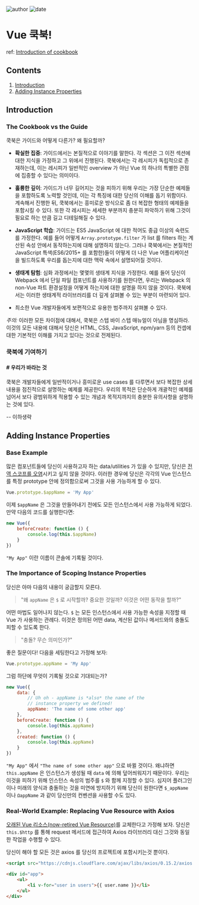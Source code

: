 
![author](https://img.shields.io/badge/author-daesungRa-lightgray.svg?style=flat-square)
![date](https://img.shields.io/badge/date-190925-lightgray.svg?style=flat-square)

# Vue 쿡북!

ref: [Introduction of cookbook](https://vuejs.org/v2/cookbook/)

## Contents

1. [Introduction](#Introduction)
2. [Adding Instance Properties](#Adding-Instance-Properties)

## Introduction

### The Cookbook vs the Guide

쿡북은 가이드와 어떻게 다른가? 왜 필요할까?

- **확실한 집중**: 가이드에서는 본질적으로 이야기를 말한다. 각 섹션은 그 이전 섹션에 대한 지식을 가정하고 그 위에서 진행된다.
쿡북에서는 각 레시피가 독립적으로 존재하는데, 이는 레시피가 일반적인 overview 가 아닌
Vue 의 하나의 특별한 관점에 집중할 수 있다는 의미이다.

- **훌륭한 깊이**: 가이드가 너무 길어지는 것을 피하기 위해 우리는 가장 단순한 예제들을 포함하도록 노력할 것인데,
이는 각 특징에 대한 당신의 이해를 돕기 위함이다. 계속해서 진행한 뒤,
쿡북에서는 흥미로운 방식으로 좀 더 복잡한 형태의 예제들을 포함시킬 수 있다.
또한 각 레시피는 세세한 부분까지 충분히 파악하기 위해 그것이 필요로 하는 만큼 길고 디테일해질 수 있다.

- **JavaScript 학습**: 가이드는 ES5 JavaScript 에 대한 적어도 중급 이상의 숙련도를 가정한다.
예를 들어 어떻게 ```Array.prototype.filter``` 가 list 를 filters 하는 계산된 속성 안에서 동작하는지에 대해 설명하지 않는다.
그러나 쿡북에서는 본질적인 JavaScript 특색(ES6/2015+ 를 포함한)들이
어떻게 더 나은 Vue 어플리케이션을 빌드하도록 우리를 돕는지에 대한 맥락 속에서 설명되어질 것이다.

- **생태계 탐험**: 심화 과정에서는 몇몇의 생태계 지식을 가정한다.
예를 들어 당신이 Webpack 에서 단일 파일 컴포넌트를 사용하기를 원한다면,
우리는 Webpack 의 non-Vue 파트 환경설정을 어떻게 하는지에 대한 설명을 하지 않을 것이다.
쿡북에서는 이러한 생태계적 라이브러리를 더 깊게 살펴볼 수 있는 부분이 마련되어 있다.
- 최소한 Vue 개발자들에게 보편적으로 유용한 범주까지 살펴볼 수 있다.

*주의:* 이러한 모든 차이점에 대해서, 쿡북은 스텝 바이 스텝 매뉴얼이 아님을 명심하라.
이것의 모든 내용에 대해서 당신은 HTML, CSS, JavaScript, npm/yarn 등의 컨셉에 대한 기본적인 이해를 가지고 있다는 것으로 전제된다.

### 쿡북에 기여하기

#### # 우리가 바라는 것

쿡북은 개발자들에게 일반적이거나 흥미로운 use cases 를 다루면서 보다 복잡한 상세 내용을 점진적으로 설명하는 예제를 제공한다.
우리의 목적은 단순하게 개괄적인 예제를 넘어서 보다 광범위하게 적용할 수 있는 개념과 목적지까지의 충분한 유의사항을 설명하는 것에 있다.

-- 이하생략

## Adding Instance Properties

### Base Example

많은 컴포넌트들에 당신이 사용하고자 하는 data/utilities 가 있을 수 있지만,
당신은 [전역 스코프를 오염](https://github.com/getify/You-Dont-Know-JS/blob/2nd-ed/scope-closures/ch3.md)시키고 싶지 않을 것이다.
이러한 경우에 당신은 각각의 Vue 인스턴스를 특정 prototype 안에 정의함으로써 그것을 사용 가능하게 할 수 있다.

```javascript
Vue.prototype.$appName = 'My App'
```

이제 ```$appName``` 은 그것을 만들어내기 전에도 모든 인스턴스에서 사용 가능하게 되었다.
만약 다음의 코드를 실행한다면:

```javascript
new Vue({
    beforeCreate: function () {
        console.log(this.$appName)
    }
})
```

```"My App"``` 이란 이름이 콘솔에 기록될 것이다.

### The Importance of Scoping Instance Properties

당신은 아마 다음의 내용이 궁금할지 모른다.

> "왜 ```appName``` 은 ```$``` 로 시작할까? 중요한 것일까? 이것은 어떤 동작을 할까?"

어떤 마법도 일어나지 않는다. ```$``` 는 모든 인스턴스에서 사용 가능한 속성을 지정할 때 Vue 가 사용하는 관례다.
이것은 정의된 어떤 data, 계산된 값이나 메서드와의 충돌도 피할 수 있도록 한다.

> "충돌? 무슨 의미인가?"

좋은 질문이다! 다음을 세팅한다고 가정해 보자:

```javascript
Vue.prototype.appName = 'My App'
```

그럼 하단에 무엇이 기록될 것으로 기대되는가?

```javascript
new Vue({
    data: {
        // Uh oh - appName is *also* the name of the
        // instance property we defined!
        appName: 'The name of some other app'
    },
    beforeCreate: function () {
        console.log(this.appName)
    },
    created: function () {
        console.log(this.appName)
    }
})
```

```"My App"``` 에서 ```"The name of some other app"``` 으로 바뀔 것이다.
왜냐하면 ```this.appName``` 은 인스턴스가 생성될 때 ```data``` 에 의해 덮어씌워지기 때문이다.
우리는 이것을 피하기 위해 인스턴스 속성의 범주를 ```$``` 와 함께 지정할 수 있다.
심지어 플러그인이나 미래의 양식과 충돌하는 것을 미연에 방지하기 위해
당신이 원한다면 ```$_appName``` 이나 ```ΩappName``` 과 같이 당신만의 컨벤션을 사용할 수도 있다.

### Real-World Example: Replacing Vue Resource with Axios

[오래된 Vue 리소스(now-retired Vue Resource)](https://medium.com/the-vue-point/retiring-vue-resource-871a82880af4)를 교체한다고 가정해 보자.
당신은 ```this.$http``` 를 통해 request 메서드에 접근하여 Axios 라이브러리 대신 그것와 동일한 작업을 수행할 수 있다.

당신이 해야 할 모든 것은 axios 를 당신의 프로젝트에 포함시키는것 뿐이다.

```html
<script src="https://cdnjs.cloudflare.com/ajax/libs/axios/0.15.2/axios.js"></script>

<div id="app">
    <ul>
        <li v-for="user in users">{{ user.name }}</li>
    </ul>
</div>
```
